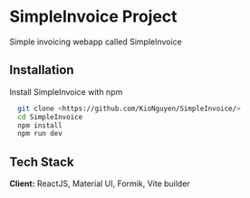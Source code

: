 
# SimpleInvoice Project

Simple invoicing webapp called SimpleInvoice


## Installation

Install SimpleInvoice with npm

```bash
  git clone <https://github.com/KioNguyen/SimpleInvoice/>
  cd SimpleInvoice
  npm install 
  npm run dev
```
    
## Tech Stack

**Client:** ReactJS, Material UI, Formik, Vite builder 


